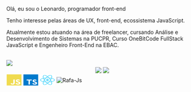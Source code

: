 Olá, eu sou o Leonardo, programador front-end

Tenho interesse pelas áreas de UX, front-end, ecossistema JavaScript.

Atualmente estou atuando na área de freelancer, cursando Análise e Desenvolvimento de Sistemas na PUCPR, Curso OneBitCode FullStack JavaScript e Engenheiro Front-End na EBAC.

<div style="display: inline_block"><br>
  <a href="https://www.linkedin.com/in/leonardo-moretti-1280381b9/" target="blank"><img src="https://img.shields.io/badge/-LinkedIn-%230077B5?style=for-the-badge&logo=linkedin&logoColor=white"></a>
  <div align="center">
    <img height="180em" src="https://github-readme-stats.vercel.app/api?username=MorettiLeonardo&show_icons=true&theme=dracula&include_all_commits=true&count_private=true"/>
    <img height="180em" src="https://github-readme-stats.vercel.app/api/top-langs/?username=morettileonardo&layout=compact&langs_count=7&theme=dracula"/>
  </div>
  <img align="center" alt="Rafa-Js" height="30" width="40" src="https://raw.githubusercontent.com/devicons/devicon/master/icons/javascript/javascript-plain.svg">
  <img align="center" alt="Rafa-Js" height="30" width="40" src="https://raw.githubusercontent.com/devicons/devicon/master/icons/typescript/typescript-plain.svg">
  <img align="center" alt="Rafa-Js" height="30" width="40" src="https://raw.githubusercontent.com/devicons/devicon/master/icons/react/react-original.svg">
  <img align="center" alt="Rafa-Js" height="30" width="40" src="https://raw.githubusercontent.com/devicons/devicon/master/icons/vue/vue-original.svg">
</div>
